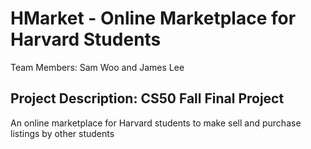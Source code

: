 # HMarket - Online Marketplace for Harvard Students

Team Members: Sam Woo and James Lee

## Project Description: CS50 Fall Final Project
An online marketplace for Harvard students to make sell and purchase listings by other students
